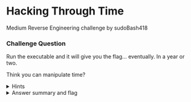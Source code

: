 # Hacking Through Time

Medium Reverse Engineering challenge by sudoBash418

### Challenge Question

Run the executable and it will give you the flag... eventually. In a year or two.

Think you can manipulate time?

<details> 
  <summary>Hints</summary>
  1. Tracing library calls might help.
  2. This ain't `exploit`: nothing's stopping you from hooking whatever you want.
  3. """The `hacking-through-time-arm64` file is for ARM64 computers, such as newer Apple devices.  
  Most players will want the `hacking-through-time` file, for x86-64 computers."""
</details>

<details> 
  <summary>Answer summary and flag</summary>
  Need writeup.
  
  Flag: clubeh{0h_h0w_71m3_fl135_wh3n_y0u_h4ck_7h3_m41nfr4m3_ab40440b}
</details>
